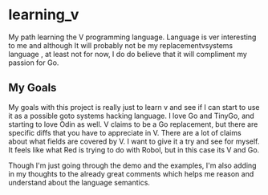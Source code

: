 # learning_v

My path learning the V programming language. Language is ver interesting to me and although
It will probably not be my replacementvsystems language , at least not for now, I do do believe 
that it will compliment my passion for Go.

## My Goals
My goals with this project is really just to learn v and see if I can start to use it
as a possible goto systems hacking language. I love Go and TinyGo, and starting to love Odin
as well. V claims to be a Go replacement, but there are specific diffs that you have to appreciate in V. There are a lot of claims about what fields are covered by V. I want to give it a try
and see for myself. It feels like what Red is trying to do with Robol, but in this case its
V and Go.

Though I'm just going through the demo and the examples, I'm also adding in my thoughts to
the already great comments which helps me reason and understand about the language semantics.


